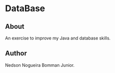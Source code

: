 # DataBase

## About 

An exercise to improve my Java and database skills.

## Author

Nedson Nogueira Bomman Junior.
